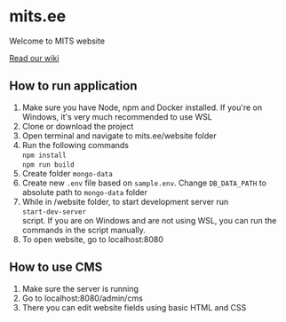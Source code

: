 # mits.ee
Welcome to MITS website

[Read our wiki](https://github.com/snemvalts/mits.ee/wiki/Home)

## How to run application

1. Make sure you have Node, npm and Docker installed. If you're on Windows, it's very much recommended to use WSL
2. Clone or download the project
3. Open terminal and navigate to mits.ee/website folder
4. Run the following commands<br>
`npm install`<br>
`npm run build`
5. Create folder `mongo-data`
6. Create new `.env` file based on `sample.env`. Change `DB_DATA_PATH` to absolute path to `mongo-data` folder
7. While in /website folder, to start development server run<br>
`start-dev-server`<br>
script. If you are on Windows and are not using WSL, you can run the commands in the script manually.
8. To open website, go to localhost:8080

## How to use CMS

1. Make sure the server is running
2. Go to localhost:8080/admin/cms
3. There you can edit website fields using basic HTML and CSS

